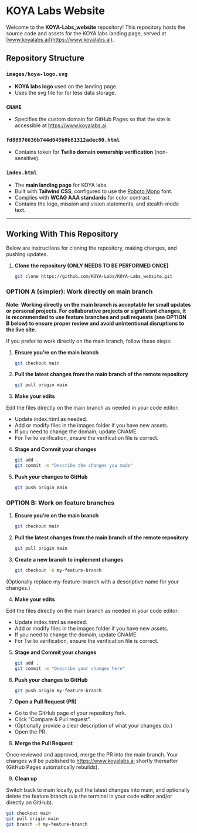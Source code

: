 # KOYA Labs Website

Welcome to the **KOYA-Labs_website** repository! This repository hosts the source code and assets for the KOYA labs landing page, served at [www.koyalabs.ai](https://www.koyalabs.ai).

## Repository Structure

### `images/koya-logo.svg`
- **KOYA labs logo** used on the landing page. 
- Uses the svg file for for less data storage.

### `CNAME`
- Specifies the custom domain for GitHub Pages so that the site is accessible at https://www.koyalabs.ai.

### `fd88876636b744d045b0b81312adec80.html`
- Contains token for **Twilio domain ownership verification** (non-sensitive).

### `index.html`
- The **main landing page** for KOYA labs.
- Built with **Tailwind CSS**, configured to use the [Roboto Mono](https://fonts.google.com/specimen/Roboto+Mono) font. 
- Complies with **WCAG AAA standards** for color contrast.
- Contains the logo, mission and vision statements, and stealth-mode text.

---

## Working With This Repository

Below are instructions for cloning the repository, making changes, and pushing updates.

1. **Clone the repository (ONLY NEEDS TO BE PERFORMED ONCE)**

   ```bash
   git clone https://github.com/KOYA-Labs/KOYA-Labs_website.git

### OPTION A (simpler): Work directly on main branch

**Note: Working directly on the main branch is acceptable for small updates or personal projects. For collaborative projects or significant changes, it is recommended to use feature branches and pull requests (see OPTION B below) to ensure proper review and avoid unintentional disruptions to the live site.**

If you prefer to work directly on the main branch, follow these steps:

1. **Ensure you’re on the main branch**

   ```bash
   git checkout main

2. **Pull the latest changes from the main branch of the remote repository**

   ```bash
   git pull origin main

3. **Make your edits**

Edit the files directly on the main branch as needed in your code editor:
- Update index.html as needed.
- Add or modify files in the images folder if you have new assets.
- If you need to change the domain, update CNAME.
- For Twilio verification, ensure the verification file is correct.

4. **Stage and Commit your changes**

   ```bash
   git add .
   git commit -m "Describe the changes you made"

5. **Push your changes to GitHub**

   ```bash
   git push origin main

### OPTION B: Work on feature branches

1. **Ensure you’re on the main branch**

   ```bash
   git checkout main

2. **Pull the latest changes from the main branch of the remote repository**

   ```bash
   git pull origin main

3. **Create a new branch to implement changes**

   ```bash
   git checkout -b my-feature-branch

(Optionally replace my-feature-branch with a descriptive name for your changes.)

4. **Make your edits**

Edit the files directly on the main branch as needed in your code editor:
- Update index.html as needed.
- Add or modify files in the images folder if you have new assets.
- If you need to change the domain, update CNAME.
- For Twilio verification, ensure the verification file is correct.

5. **Stage and Commit your changes**

   ```bash
   git add .
   git commit -m "Describe your changes here"

6. **Push your changes to GitHub**

   ```bash
   git push origin my-feature-branch

7. **Open a Pull Request (PR)**

- Go to the GitHub page of your repository fork.
- Click "Compare & Pull request".
- (Optionally provide a clear description of what your changes do.)
- Open the PR.

8. **Merge the Pull Request**

Once reviewed and approved, merge the PR into the main branch.
Your changes will be published to https://www.koyalabs.ai shortly thereafter (GitHub Pages automatically rebuilds).

9. **Clean up**

Switch back to main locally, pull the latest changes into main, and optionally delete the feature branch (via the terminal in your code editor and/or directly on GitHub).

   ```bash
   git checkout main
   git pull origin main
   git branch -d my-feature-branch
